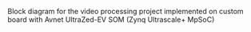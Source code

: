 Block diagram for the video processing project implemented on custom board with Avnet UltraZed-EV SOM (Zynq Ultrascale+ MpSoC)
